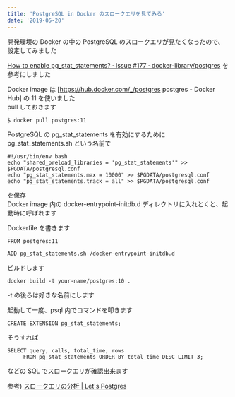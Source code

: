 ```yaml
---
title: 'PostgreSQL in Docker のスロークエリを見てみる'
date: '2019-05-20'
---
```


開発環境の Docker の中の PostgreSQL のスロークエリが見たくなったので、設定してみました

[How to enable pg_stat_statements? · Issue \#177 · docker\-library/postgres](https://github.com/docker-library/postgres/issues/177)
を参考にしました

Docker image は [https://hub.docker.com/_/postgres postgres - Docker Hub] の 11 を使いました  
pull しておきます

```
$ docker pull postgres:11
```

PostgreSQL の pg_stat_statements を有効にするために  
pg_stat_statements.sh という名前で

```
#!/usr/bin/env bash
echo "shared_preload_libraries = 'pg_stat_statements'" >> $PGDATA/postgresql.conf
echo "pg_stat_statements.max = 10000" >> $PGDATA/postgresql.conf
echo "pg_stat_statements.track = all" >> $PGDATA/postgresql.conf
```

を保存  
Docker image 内の docker-entrypoint-initdb.d ディレクトリに入れとくと、起動時に呼ばれます

Dockerfile を書きます

```
FROM postgres:11

ADD pg_stat_statements.sh /docker-entrypoint-initdb.d
```

ビルドします

```
docker build -t your-name/postgres:10 .
```

-t の後ろは好きな名前にします

起動して一度、psql 内でコマンドを叩きます

```
CREATE EXTENSION pg_stat_statements;
```

そうすれば

```
SELECT query, calls, total_time, rows
     FROM pg_stat_statements ORDER BY total_time DESC LIMIT 3;
```

などの SQL でスロークエリが確認出来ます

参考) [スロークエリの分析 \| Let's Postgres](https://lets.postgresql.jp/documents/technical/query_analysis/1#pg_stat_statements)
